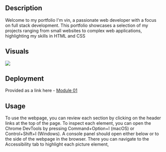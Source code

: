 

## Description

Welcome to my portfolio I'm vin, a passionate web developer with a focus on full stack development. This portfolio showcases a selection of my projects ranging from small websites to complex web applications, highlighting my skills in HTML and CSS

## Visuals

<img src="./Assets/images/imgsite.png" >


## Deployment

Provided as a link here - [Module 01](https://vgalante2.github.io/vins_portfolio/)

## Usage

To use the webpage, you can review each section by clicking on the header links at the top of the page. To inspect each element, you can open the Chrome DevTools by pressing Command+Option+I (macOS) or Control+Shift+I (Windows). A console panel should open either below or to the side of the webpage in the browser. There you can navigate to the Accessibility tab to highlight each picture element,

